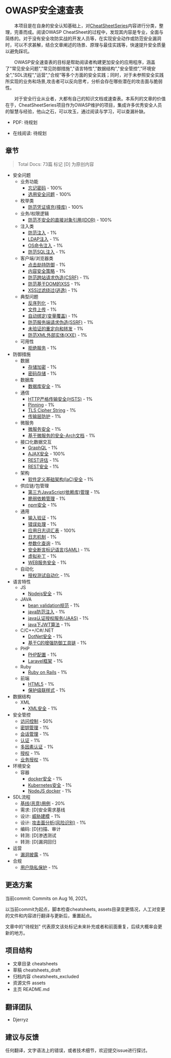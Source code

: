 # OWASP安全速查表

&emsp;&emsp;本项目是在自身的安全认知基础上，对[CheatSheetSeries](https://github.com/OWASP/CheatSheetSeries)内容进行分类，整理，完善而成。阅读OWASP CheatSheet的过程中，发现其内容是专业，全面与简练的。对于没有安全攻防实战的开发人员等，在实现安全动作或防范安全漏洞时，可以不求甚解，结合文章阐述的场景、原理与最佳实践等，快速提升安全质量以避免踩坑。

&emsp;&emsp;OWASP安全速查表的目标是帮助阅读者构建更加安全的应用程序，涵盖了"常见安全问题","常见防御措施","语言特性","数据结构","安全管控","环境安全","SDL流程","运营","合规"等多个方面的安全实践；同时，对于未参照安全实践所实现的业务和场景,攻击者可以反向思考，分析会存在哪些潜在的攻击面与脆弱性。

&emsp;&emsp;对于安全行业从业者，大都有自己的知识文档或速查表。本系列的文章的价值在于，CheatSheetSeries项目作为OWASP维护的项目，集成许多优秀安全人员的智慧与经验，他山之石，可以攻玉，通过阅读与学习，可以查漏补缺。

* PDF: 待规划

* 在线阅读: 待规划



## 章节

> Total Docs: 73篇  标记 [D] 为原创内容
>

* 安全问题
  * 业务功能
    * [忘记密码](./cheatsheets/Forgot_Password_Cheat_Sheet.md) - 100%
    * [选用安全问题](./cheatsheets/Choosing_and_Using_Security_Questions_Cheat_Sheet.md) - 100%
  * 枚举类
    * [防范凭证填充(撞库)](./cheatsheets/Credential_Stuffing_Prevention_Cheat_Sheet.md) - 100%
  * 业务/权限逻辑
    * [防范不安全的直接对象引用(IDOR)](./cheatsheets/Insecure_Direct_Object_Reference_Prevention_Cheat_Sheet.md) - 100%
  * 注入类
    * [防范注入](./cheatsheets/Injection_Prevention_Cheat_Sheet.md) - 1%
    * [LDAP注入](./cheatsheets/LDAP_Injection_Prevention_Cheat_Sheet.md) - 1%
    * [OS命令注入](./cheatsheets/OS_Command_Injection_Defense_Cheat_Sheet.md) - 1%
    * [防范SQL注入](./cheatsheets/SQL_Injection_Prevention_Cheat_Sheet.md) - 1%
  * 客户端/浏览器类
    * [点击劫持防御](./cheatsheets/Clickjacking_Defense_Cheat_Sheet.md) - 1%
    * [内容安全策略](./cheatsheets/Content_Security_Policy_Cheat_Sheet.md) - 1%
    * [防范跨站请求伪造(CSRF)](./cheatsheets/Cross-Site_Request_Forgery_Prevention_Cheat_Sheet.md) - 1%
    * [防范基于DOM的XSS](./cheatsheets/DOM_based_XSS_Prevention_Cheat_Sheet.md) - 1%
    * [XSS过滤绕过(逃逸)](./cheatsheets/XSSFilterEvasionCheatSheet.md) - 1%
  * 典型问题
    * [反序列化](./cheatsheets/Deserialization_Cheat_Sheet.md) - 1%
    * [文件上传](./cheatsheets/File_Upload_Cheat_Sheet.md) - 1%
    * [自动绑定(变量覆盖)](./cheatsheets/Mass_Assignment_Cheat_Sheet.md) - 1%
    * [防范服务端请求伪造(SSRF)](./cheatsheets/Server_Side_Request_Forgery_Prevention_Cheat_Sheet.md) - 1%
    * [未验证的重定向和转发](./cheatsheets/Unvalidated_Redirects_and_Forwards_Cheat_Sheet.md) - 1%
    * [防范XML外部实体(XXE)](./cheatsheets/XML_External_Entity_Prevention_Cheat_Sheet.md) - 1%
  * 可用性
    * [拒绝服务](./cheatsheets/Denial_of_Service_Cheat_Sheet.md) - 1%
* 防御措施
  * 数据
    * [存储加密](./cheatsheets/Cryptographic_Storage_Cheat_Sheet.md) - 1%
    * [密码存储](./cheatsheets/Password_Storage_Cheat_Sheet.md) - 1%
  * 数据库
    * [数据库安全](./cheatsheets/Database_Security_Cheat_Sheet.md) - 1%
  * 通信
    * [HTTP严格传输安全(HSTS)](./cheatsheets/HTTP_Strict_Transport_Security_Cheat_Sheet.md) - 1%
    * [Pinning](./cheatsheets/Pinning_Cheat_Sheet.md) - 1%
    * [TLS Cipher String](./cheatsheets/TLS_Cipher_String_Cheat_Sheet.md) - 1%
    * [传输层防护](./cheatsheets/Transport_Layer_Protection_Cheat_Sheet.md) - 1%
  * 微服务
    * [微服务安全](./cheatsheets/Microservices_security.md) - 1%
    * [基于微服务的安全-Arch文档](./cheatsheets/Microservices_based_Security_Arch_Doc_Cheat_Sheet.md) - 1%
  * 接口化数据交互
    * [GraphQL](./cheatsheets/[GraphQL_Cheat_Sheet.md](https://github.com/OWASP/CheatSheetSeries/blob/master/cheatsheets/GraphQL_Cheat_Sheet.md)) - 1%
    * [AJAX安全](./cheatsheets/AJAX_Security_Cheat_Sheet.md) - 100%
    * [REST评估](./cheatsheets/REST_Assessment_Cheat_Sheet.md) - 1%
    * [REST安全](./cheatsheets/REST_Security_Cheat_Sheet.md) - 1%
  * 架构
    * [软件定义基础架构(IaC)安全](./cheatsheets/Infrastructure_as_Code_Security_CheatSheet.md) - 1%
  * 供应链/包管理
    * [第三方JavaScript(依赖库)管理](./cheatsheets/Third_Party_Javascript_Management_Cheat_Sheet.md) - 1%
    * [脆弱依赖管理](./cheatsheets/Vulnerable_Dependency_Management_Cheat_Sheet.md) - 1%
    * [npm安全](./cheatsheets/npm_Security_CheatSheet.md) - 1%
  * 通用
    * [输入验证](./cheatsheets/Input_Validation_Cheat_Sheet.md) - 1%
    * [错误处理](./cheatsheets/Error_Handling_Cheat_Sheet.md) - 1%
    * [应用日志词汇表](./cheatsheets/Application_Logging_Vocabulary_Cheat_Sheet.md) - 100%
    * [日志机制](./cheatsheets/Logging_Cheat_Sheet.md) - 1%
    * [参数化查询](./cheatsheets/Query_Parameterization_Cheat_Sheet.md) - 1%
    * [安全断言标记语言(SAML)](./cheatsheets/SAML_Security_Cheat_Sheet.md) - 1%
    * [虚拟补丁](./cheatsheets/Virtual_Patching_Cheat_Sheet.md) - 1%
    * [WEB服务安全](./cheatsheets/Web_Service_Security_Cheat_Sheet.md) - 1%
  * 自动化
    * [授权测试自动化](./cheatsheets/Authorization_Testing_Automation_Cheat_Sheet.md) - 1%
* 语言特性
  * JS
    * [Nodejs安全](./cheatsheets/Nodejs_Security_Cheat_Sheet.md) - 1%
  * JAVA
    * [bean validation规范](./cheatsheets/Bean_Validation_Cheat_Sheet.md) - 1%
    * [java防范注入](./cheatsheets/Injection_Prevention_in_Java_Cheat_Sheet.md) - 1%
    * [java认证授权服务(JAAS)](./cheatsheets/JAAS_Cheat_Sheet.md) - 1%
    * [java下JWT算法](./cheatsheets/JSON_Web_Token_for_Java_Cheat_Sheet.md) - 1%
  * C/C++/C#/.NET
    * [DotNet安全](./cheatsheets/DotNet_Security_Cheat_Sheet.md) - 1%
    * [基于C的增强防御工具链](./cheatsheets/C-Based_Toolchain_Hardening_Cheat_Sheet.md) - 1%
  * PHP
    * [PHP配置](./cheatsheets/PHP_Configuration_Cheat_Sheet.md) - 1%
    * [Laravel框架](./cheatsheets/Laravel_CheatSheet.md) - 1%
  * Ruby
    * [Ruby on Rails](./cheatsheets/Ruby_on_Rails_Cheat_Sheet.md) - 1%
  * 前端
    * [HTML5](./cheatsheets/HTML5_Security_Cheat_Sheet.md) - 1%
    * [保护级联样式](./cheatsheets/Securing_Cascading_Style_Sheets_Cheat_Sheet.md) - 1%
* 数据结构
  * XML
    * [XML安全](./cheatsheets/XML_Security_Cheat_Sheet.md) - 1%
* 安全管控
  * [访问控制](./cheatsheets/Access_Control_Cheat_Sheet.md) - 50%
  * [密钥管理](./cheatsheets/Key_Management_Cheat_Sheet.md) - 1%
  * [会话管理](./cheatsheets/Session_Management_Cheat_Sheet.md) - 1%
  * [认证](./cheatsheets/Authentication_Cheat_Sheet.md) - 1%
  * [多因素认证](./cheatsheets/Multifactor_Authentication_Cheat_Sheet.md) - 1%
  * [授权](./cheatsheets/Authorization_Cheat_Sheet.md) - 1%
  * [业务授权](./cheatsheets/Transaction_Authorization_Cheat_Sheet.md) - 1%
* 环境安全
  * 容器
    * [docker安全](./cheatsheets/Docker_Security_Cheat_Sheet.md) - 1% 
    * [Kubernetes安全](./cheatsheets/Kubernetes_Security_Cheat_Sheet.md) - 1%
    * [NodeJS docker](./cheatsheets/NodeJS_Docker_Cheat_Sheet.md) - 1%
* SDL流程
  * [基线(恶意)用例](./cheatsheets/Abuse_Case_Cheat_Sheet.md) - 20%
  * 需求: [D]安全需求基线
  * 设计: [威胁建模](./cheatsheets/Threat_Modeling_Cheat_Sheet.md) - 1%
  * 设计: [攻击面分析(风险识别)](./cheatsheets/Attack_Surface_Analysis_Cheat_Sheet.md)  - 1%
  * 编码: [D]扫描、审计
  * 转测: [D]渗透测试
  * 转测: [D]漏洞回归
* 运营
  * [漏洞披露](./cheatsheets/Vulnerability_Disclosure_Cheat_Sheet.md) - 1%
* 合规
  * [用户隐私保护](./cheatsheets/User_Privacy_Protection_Cheat_Sheet.md) - 1%



## 更迭方案

当前commit: Commits on Aug 16, 2021。

以当前commit为起点，脚本检查cheatsheets, assets目录变更情况，人工对变更的文件和内容进行翻译与更新后，重置起点。

文章中的"待规划" 代表原文该处标记未来补充或者和前面重复，后续大概率会更新的地方。



## 项目结构

* 文章目录 cheatsheets
* 草稿 cheatsheets_draft
* 归档内容 cheatsheets_excluded
* 资源文件 assets
* 主页 README.md



## 翻译团队

* Djerryz



## 建议与反馈

任何翻译，文字语法上的错误，或者技术细节，欢迎提交issue进行探讨。
